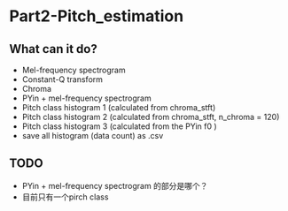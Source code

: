 # Part2-Pitch_estimation

## What can it do?
- Mel-frequency spectrogram
- Constant-Q transform
- Chroma
- PYin + mel-frequency spectrogram
- Pitch class histogram 1 (calculated from chroma_stft)
- Pitch class histogram 2 (calculated from chroma_stft, n_chroma = 120)
- Pitch class histogram 3 (calculated from the PYin f0 )
- save all histogram (data count) as .csv

## TODO
+ PYin + mel-frequency spectrogram 的部分是哪个？
+ 目前只有一个pirch class
